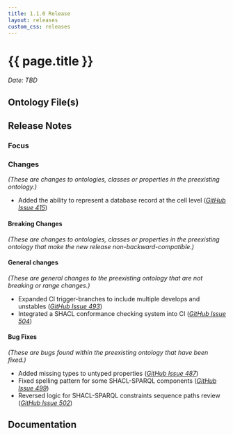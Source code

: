 ```yaml
---
title: 1.1.0 Release
layout: releases
custom_css: releases
---
```


# {{ page.title }}

*Date: TBD*


## Ontology File(s)


## Release Notes


### Focus


### Changes

*(These are changes to ontologies, classes or properties in the preexisting ontology.)*

* Added the ability to represent a database record at the cell level ([*GitHub Issue 415*](https://github.com/ucoProject/UCO/issues/415))


#### Breaking Changes

*(These are changes to ontologies, classes or properties in the preexisting ontology that make the new release non-backward-compatible.)*


#### General changes

*(These are general changes to the preexisting ontology that are not breaking or range changes.)*

* Expanded CI trigger-branches to include multiple develops and unstables ([*GitHub Issue 493*](https://github.com/ucoProject/UCO/issues/493))
* Integrated a SHACL conformance checking system into CI ([*GitHub Issue 504*](https://github.com/ucoProject/UCO/issues/504))

#### Bug Fixes

*(These are bugs found within the preexisting ontology that have been fixed.)*

* Added missing types to untyped properties ([*GitHub Issue 487*](https://github.com/ucoProject/UCO/issues/487))
* Fixed spelling pattern for some SHACL-SPARQL components ([*GitHub Issue 499*](https://github.com/ucoProject/UCO/issues/499))
* Reversed logic for SHACL-SPARQL constraints sequence paths review ([*GitHub Issue 502*](https://github.com/ucoProject/UCO/issues/502))

## Documentation
